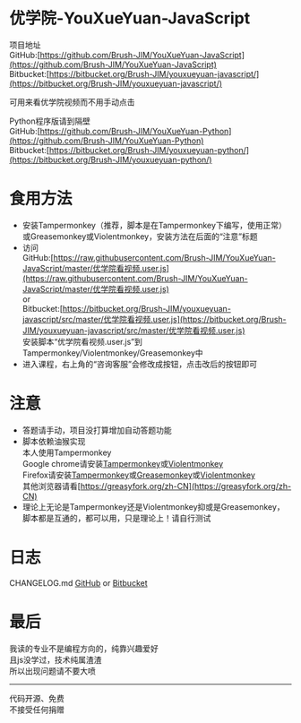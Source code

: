 # 优学院-YouXueYuan-JavaScript

项目地址  
GitHub:[https://github.com/Brush-JIM/YouXueYuan-JavaScript](https://github.com/Brush-JIM/YouXueYuan-JavaScript)  
Bitbucket:[https://bitbucket.org/Brush-JIM/youxueyuan-javascript/](https://bitbucket.org/Brush-JIM/youxueyuan-javascript/)  
  
可用来看优学院视频而不用手动点击  
  
Python程序版请到隔壁  
GitHub:[https://github.com/Brush-JIM/YouXueYuan-Python](https://github.com/Brush-JIM/YouXueYuan-Python)  
Bitbucket:[https://bitbucket.org/Brush-JIM/youxueyuan-python/](https://bitbucket.org/Brush-JIM/youxueyuan-python/)  
  
# 食用方法  
* 安装Tampermonkey（推荐，脚本是在Tampermonkey下编写，使用正常）或Greasemonkey或Violentmonkey，安装方法在后面的“注意”标题
* 访问  
    GitHub:[https://raw.githubusercontent.com/Brush-JIM/YouXueYuan-JavaScript/master/优学院看视频.user.js](https://raw.githubusercontent.com/Brush-JIM/YouXueYuan-JavaScript/master/优学院看视频.user.js)  
    or  
    Bitbucket:[https://bitbucket.org/Brush-JIM/youxueyuan-javascript/src/master/优学院看视频.user.js](https://bitbucket.org/Brush-JIM/youxueyuan-javascript/src/master/优学院看视频.user.js)  
  安装脚本“优学院看视频.user.js”到Tampermonkey/Violentmonkey/Greasemonkey中  
* 进入课程，右上角的“咨询客服”会修改成按钮，点击改后的按钮即可  

# 注意
* 答题请手动，项目没打算增加自动答题功能  
* 脚本依赖油猴实现  
  本人使用Tampermonkey  
  Google chrome请安装[Tampermonkey](https://tampermonkey.net/)或[Violentmonkey](https://violentmonkey.github.io/)  
  Firefox请安装[Tampermonkey](https://addons.mozilla.org/en-US/firefox/addon/tampermonkey/)或[Greasemonkey](https://addons.mozilla.org/en-US/firefox/addon/greasemonkey/)或[Violentmonkey](https://addons.mozilla.org/zh-CN/firefox/addon/violentmonkey/)  
  其他浏览器请看[https://greasyfork.org/zh-CN](https://greasyfork.org/zh-CN)  
* 理论上无论是Tampermonkey还是Violentmonkey抑或是Greasemonkey，脚本都是互通的，都可以用，只是理论上！请自行测试  

# 日志
CHANGELOG.md [GitHub](https://github.com/Brush-JIM/YouXueYuan-JavaScript/blob/master/CHANGELOG.md) or [Bitbucket](https://bitbucket.org/Brush-JIM/youxueyuan-javascript/src/master/CHANGELOG.md?fileviewer=file-view-default)  
  
# 最后  
我读的专业不是编程方向的，纯靠兴趣爱好  
且js没学过，技术纯属渣渣  
所以出现问题请不要大喷  
  
---
代码开源、免费  
不接受任何捐赠  

